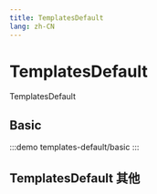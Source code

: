 ```yaml
--- 
title: TemplatesDefault
lang: zh-CN
---
```


# TemplatesDefault

TemplatesDefault


## Basic

:::demo 
templates-default/basic
:::

## TemplatesDefault 其他
